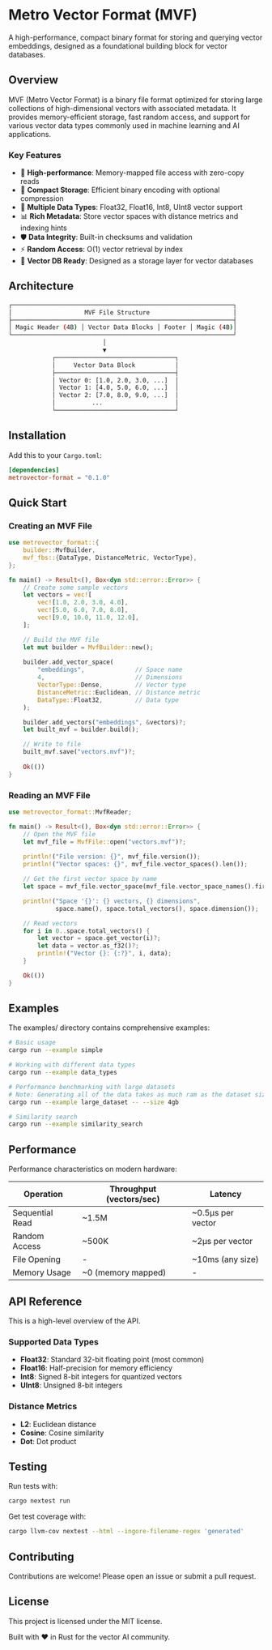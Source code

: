 # Metro Vector Format (MVF)

A high-performance, compact binary format for storing and querying vector embeddings, designed as a foundational building block for vector databases.

## Overview

MVF (Metro Vector Format) is a binary file format optimized for storing large collections of high-dimensional vectors with associated metadata.
It provides memory-efficient storage, fast random access, and support for various vector data types commonly used in machine learning and AI applications.

### Key Features

- 🚀 **High-performance**: Memory-mapped file access with zero-copy reads
- 💾 **Compact Storage**: Efficient binary encoding with optional compression
- 🔢 **Multiple Data Types**: Float32, Float16, Int8, UInt8 vector support
- 📊 **Rich Metadata**: Store vector spaces with distance metrics and indexing hints
- 🛡️ **Data Integrity**: Built-in checksums and validation
- ⚡ **Random Access**: O(1) vector retrieval by index
- 🧠 **Vector DB Ready**: Designed as a storage layer for vector databases

## Architecture

```bash
┌─────────────────────────────────────────────────────────────┐
│                    MVF File Structure                       │
├─────────────────────────────────────────────────────────────┤
│ Magic Header (4B) │ Vector Data Blocks │ Footer │ Magic (4B)│
└─────────────────────────────────────────────────────────────┘
                          │
                          ▼
            ┌─────────────────────────────────┐
            │     Vector Data Block           │
            ├─────────────────────────────────┤
            │ Vector 0: [1.0, 2.0, 3.0, ...]  │
            │ Vector 1: [4.0, 5.0, 6.0, ...]  │
            │ Vector 2: [7.0, 8.0, 9.0, ...]  │
            │          ...                    │
            └─────────────────────────────────┘
```

## Installation

Add this to your `Cargo.toml`:

```toml
[dependencies]
metrovector-format = "0.1.0"
```

## Quick Start

### Creating an MVF File

```rust
use metrovector_format::{
    builder::MvfBuilder,
    mvf_fbs::{DataType, DistanceMetric, VectorType},
};

fn main() -> Result<(), Box<dyn std::error::Error>> {
    // Create some sample vectors
    let vectors = vec![
        vec![1.0, 2.0, 3.0, 4.0],
        vec![5.0, 6.0, 7.0, 8.0],
        vec![9.0, 10.0, 11.0, 12.0],
    ];

    // Build the MVF file
    let mut builder = MvfBuilder::new();
    
    builder.add_vector_space(
        "embeddings",              // Space name
        4,                         // Dimensions
        VectorType::Dense,         // Vector type
        DistanceMetric::Euclidean, // Distance metric
        DataType::Float32,         // Data type
    );

    builder.add_vectors("embeddings", &vectors)?;
    let built_mvf = builder.build();

    // Write to file
    built_mvf.save("vectors.mvf")?;
    
    Ok(())
}
```

### Reading an MVF File

```rust
use metrovector_format::MvfReader;

fn main() -> Result<(), Box<dyn std::error::Error>> {
    // Open the MVF file
    let mvf_file = MvfFile::open("vectors.mvf")?;
    
    println!("File version: {}", mvf_file.version());
    println!("Vector spaces: {}", mvf_file.vector_spaces().len());

    // Get the first vector space by name
    let space = mvf_file.vector_space(mvf_file.vector_space_names().first().unwrap())?;

    println!("Space '{}': {} vectors, {} dimensions", 
             space.name(), space.total_vectors(), space.dimension());

    // Read vectors
    for i in 0..space.total_vectors() {
        let vector = space.get_vector(i)?;
        let data = vector.as_f32()?;
        println!("Vector {}: {:?}", i, data);
    }

    Ok(())
}
```

## Examples

The examples/ directory contains comprehensive examples:

```bash
# Basic usage
cargo run --example simple

# Working with different data types  
cargo run --example data_types

# Performance benchmarking with large datasets
# Note: Generating all of the data takes as much ram as the dataset size
cargo run --example large_dataset -- --size 4gb

# Similarity search
cargo run --example similarity_search
```

## Performance

Performance characteristics on modern hardware:

| Operation | Throughput (vectors/sec) | Latency |
| --------- | ------------------------ | ------- |
| Sequential Read | ~1.5M | ~0.5μs per vector |
| Random Access | ~500K | ~2μs per vector |
| File Opening | - | ~10ms (any size) |
| Memory Usage | ~0 (memory mapped) | - |

## API Reference

This is a high-level overview of the API.

### Supported Data Types

- **Float32**: Standard 32-bit floating point (most common)
- **Float16**: Half-precision for memory efficiency
- **Int8**: Signed 8-bit integers for quantized vectors
- **UInt8**: Unsigned 8-bit integers

### Distance Metrics

- **L2**: Euclidean distance
- **Cosine**: Cosine similarity
- **Dot**: Dot product


## Testing

Run tests with:

```bash
cargo nextest run
```

Get test coverage with:

```bash
cargo llvm-cov nextest --html --ingore-filename-regex 'generated'
```

## Contributing

Contributions are welcome! Please open an issue or submit a pull request.

## License

This project is licensed under the MIT license.

Built with ❤️ in Rust for the vector AI community.
